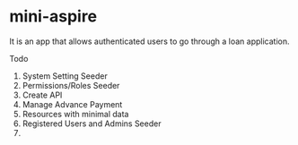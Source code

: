 # mini-aspire
It is an app that allows authenticated users to go through a loan application.


Todo

1. System Setting Seeder
2. Permissions/Roles Seeder
3. Create API
4. Manage Advance Payment 
5. Resources with minimal data
6. Registered Users and Admins Seeder
7. 
